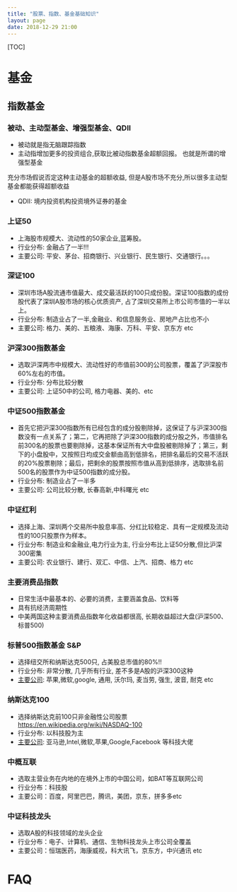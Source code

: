 ```yaml
---
title: "股票、指数、基金基础知识"
layout: page
date: 2018-12-29 21:00
---
```

[TOC]

# 基金
## 指数基金

### 被动、主动型基金、增强型基金、QDII
- 被动就是指无脑跟踪指数
- 主动指增加更多的投资组合,获取比被动指数基金超额回报。 也就是所谓的增强型基金

充分市场假说否定这种主动基金的超额收益, 但是A股市场不充分,所以很多主动型基金都能获得超额收益

- QDII: 境内投资机构投资境外证券的基金


### 上证50
- 上海股市规模大、流动性的50家企业,蓝筹股。
- 行业分布: 金融占了一半!!!
- 主要公司: 平安、茅台、招商银行、兴业银行、民生银行、交通银行。。。


### 深证100
- 深圳市场A股流通市值最大、成交最活跃的100只成份股。深证100指数的成份股代表了深圳A股市场的核心优质资产, 占了深圳交易所上市公司市值的一半以上。
- 行业分布: 制造业占了一半,金融业、和信息服务业、房地产占比也不小
- 主要公司: 格力、美的、五粮液、海康、万科、平安、京东方 etc


### 沪深300指数基金
- 选取沪深两市中规模大、流动性好的市值前300的公司股票，覆盖了沪深股市60%左右的市值。
- 行业分布: 分布比较分散
- 主要公司: 上证50中的公司, 格力电器、美的、etc

### 中证500指数基金
- 首先它把沪深300指数所有已经包含的成分股剔除掉，这保证了与沪深300指数没有一点关系了；第二，它再把除了沪深300指数的成分股之外，市值排名前300名的股票也要剔除掉，这基本保证所有大中盘股被剔除掉了；第三，剩下的小盘股中，又按照日均成交金额由高到低排名，把排名最后的交易不活跃的20%股票剔除；最后，把剩余的股票按照市值从高到低排序，选取排名前500名的股票作为中证500指数的成分股。
- 行业分布: 制造业占了一半多
- 主要公司: 公司比较分散, 长春高新,中科曙光 etc

### 中证红利
- 选择上海、深圳两个交易所中股息率高、分红比较稳定、具有一定规模及流动性的100只股票作为样本。
- 行业分布: 制造业和金融业,电力行业为主, 行业分布比上证50分散,但比沪深300密集
- 主要公司: 农业银行、建行、双汇、中信、上汽、招商、格力 etc

### 主要消费品指数
- 日常生活中最基本的、必要的消费，主要涵盖食品、饮料等
- 具有抗经济周期性
- 中美两国这种主要消费品指数年化收益都很高, 长期收益超过大盘(沪深500、标普500)


### 标普500指数基金 S&P
- 选择纽交所和纳斯达克500只, 占美股总市值的80%!!
- 行业分布: 非常分散, 几乎所有行业, 差不多是A股的沪深300这种
- [主要公司](https://en.wikipedia.org/wiki/List_of_S%26P_500_companies): 苹果,微软,google, 通用, 沃尔玛, 麦当劳, 强生, 波音, 耐克 etc

### 纳斯达克100
- 选择纳斯达克前100只非金融性公司股票 <https://en.wikipedia.org/wiki/NASDAQ-100>
- 行业分布: 以科技股为主
- [主要公司](https://en.wikipedia.org/wiki/NASDAQ-100#Components): 亚马逊,Intel,微软,苹果,Google,Facebook 等科技大佬


### 中概互联
- 选取主营业务在内地的在境外上市的中国公司，如BAT等互联网公司
- 行业分布：科技股
- 主要公司：百度，阿里巴巴，腾讯，美团，京东，拼多多etc

### 中证科技龙头
- 选取A股的科技领域的龙头企业
- 行业分布：电子、计算机、通信、生物科技龙头上市公司全覆盖
- 主要公司：恒瑞医药，海康威视，科大讯飞，京东方，中兴通讯 etc

# FAQ

## 
